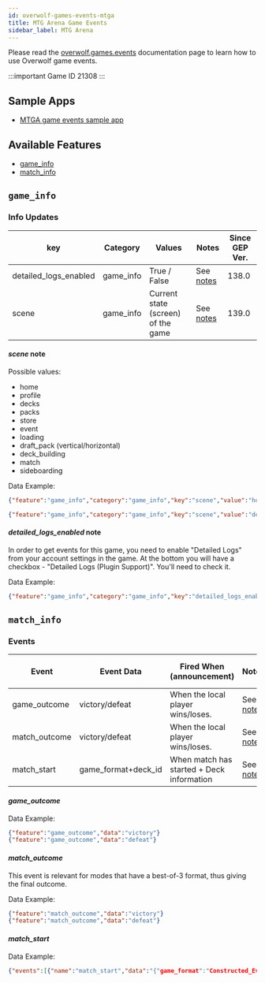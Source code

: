 ```yaml
---
id: overwolf-games-events-mtga
title: MTG Arena Game Events
sidebar_label: MTG Arena
---
```


Please read the [overwolf.games.events](overwolf-games-events) documentation page to learn how to use Overwolf game events.

:::important Game ID
21308
:::

## Sample Apps
* [MTGA game events sample app](https://github.com/overwolf/events-sample-apps)

## Available Features

* [game_info](#game_info)
* [match_info](#match_info)

## `game_info`

### Info Updates

key          | Category    | Values                    | Notes                 | Since GEP Ver. |
------------ | ------------| ------------------------- | --------------------- | -------------  | 
detailed_logs_enabled | game_info   | True / False | See [notes](#detailed_logs_enabled-note) |     138.0      |
scene | game_info   | Current state (screen) of the game | See [notes](#scene-note) |     139.0      |

#### *scene* note

Possible values:

* home
* profile
* decks
* packs
* store
* event
* loading
* draft_pack (vertical/horizontal)
* deck_building
* match
* sideboarding

Data Example:

```json
{"feature":"game_info","category":"game_info","key":"scene","value":"home"}
```
```json
{"feature":"game_info","category":"game_info","key":"scene","value":"decks"}
```

#### *detailed_logs_enabled* note

In order to get events for this game, you need to enable "Detailed Logs" from your account settings in the game.
At the bottom you will have a checkbox - "Detailed Logs (Plugin Support)". You'll need to check it.

Data Example:

```json
{"feature":"game_info","category":"game_info","key":"detailed_logs_enabled","value":true}
```

## `match_info`

### Events

Event  | Event Data        | Fired When (announcement)                                          | Notes      | Since GEP Ver. |
-------| ------------------| -------------------------------------------------------------------| ---------- | --------------|
game_outcome |  victory/defeat   | When the local player wins/loses. |See [notes](#game_outcome)|    139.0      |
match_outcome |  victory/defeat   | When the local player wins/loses. |See [notes](#match_outcome)|    139.0      |
match_start | game_format+deck_id   | When match has started + Deck information |See [notes](#match_start)|    139.0      |


#### *game_outcome*

Data Example:

```json
{"feature":"game_outcome","data":"victory"}
{"feature":"game_outcome","data":"defeat"}
```

#### *match_outcome*

This event is relevant for modes that have a best-of-3 format, thus giving the final outcome.

Data Example:

```json
{"feature":"match_outcome","data":"victory"}
{"feature":"match_outcome","data":"defeat"}
```

#### *match_start*

Data Example:

```json
{"events":[{"name":"match_start","data":"{"game_format":"Constructed_Event_2020","deck_id":"b6ed3e9b-db31-43b5-a903-29694f21f977","main_deck":[{"id":69890,"count":1},{"id":70107,"count":1},{"id":69905,"count":4},{"id":68526,"count":3},{"id":68547,"count":3},{"id":70105,"count":3},{"id":70110,"count":3},{"id":70109,"count":4},{"id":69218,"count":3},{"id":69876,"count":2},{"id":69880,"count":2},{"id":69894,"count":3},{"id":69877,"count":2},{"id":70017,"count":1},{"id":70054,"count":25}],"sideboard":[]}"}]}
```


